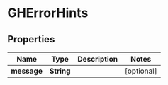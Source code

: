 
# GHErrorHints

## Properties
Name | Type | Description | Notes
------------ | ------------- | ------------- | -------------
**message** | **String** |  |  [optional]



